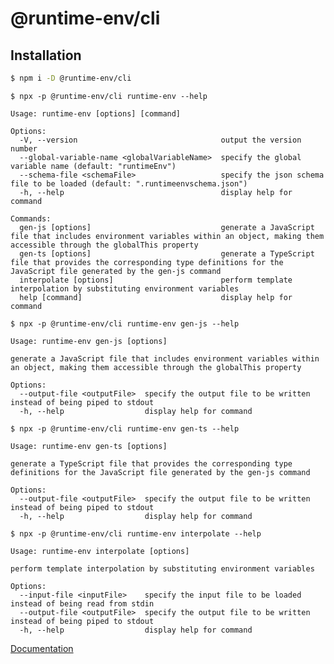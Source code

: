 # @runtime-env/cli

## Installation

```sh
$ npm i -D @runtime-env/cli
```

`$ npx -p @runtime-env/cli runtime-env --help`

```
Usage: runtime-env [options] [command]

Options:
  -V, --version                                output the version number
  --global-variable-name <globalVariableName>  specify the global variable name (default: "runtimeEnv")
  --schema-file <schemaFile>                   specify the json schema file to be loaded (default: ".runtimeenvschema.json")
  -h, --help                                   display help for command

Commands:
  gen-js [options]                             generate a JavaScript file that includes environment variables within an object, making them accessible through the globalThis property
  gen-ts [options]                             generate a TypeScript file that provides the corresponding type definitions for the JavaScript file generated by the gen-js command
  interpolate [options]                        perform template interpolation by substituting environment variables
  help [command]                               display help for command
```

`$ npx -p @runtime-env/cli runtime-env gen-js --help`

```
Usage: runtime-env gen-js [options]

generate a JavaScript file that includes environment variables within an object, making them accessible through the globalThis property

Options:
  --output-file <outputFile>  specify the output file to be written instead of being piped to stdout
  -h, --help                  display help for command
```

`$ npx -p @runtime-env/cli runtime-env gen-ts --help`

```
Usage: runtime-env gen-ts [options]

generate a TypeScript file that provides the corresponding type definitions for the JavaScript file generated by the gen-js command

Options:
  --output-file <outputFile>  specify the output file to be written instead of being piped to stdout
  -h, --help                  display help for command
```

`$ npx -p @runtime-env/cli runtime-env interpolate --help`

```
Usage: runtime-env interpolate [options]

perform template interpolation by substituting environment variables

Options:
  --input-file <inputFile>    specify the input file to be loaded instead of being read from stdin
  --output-file <outputFile>  specify the output file to be written instead of being piped to stdout
  -h, --help                  display help for command
```

[Documentation](https://github.com/runtime-env/runtime-env#runtime-env)
